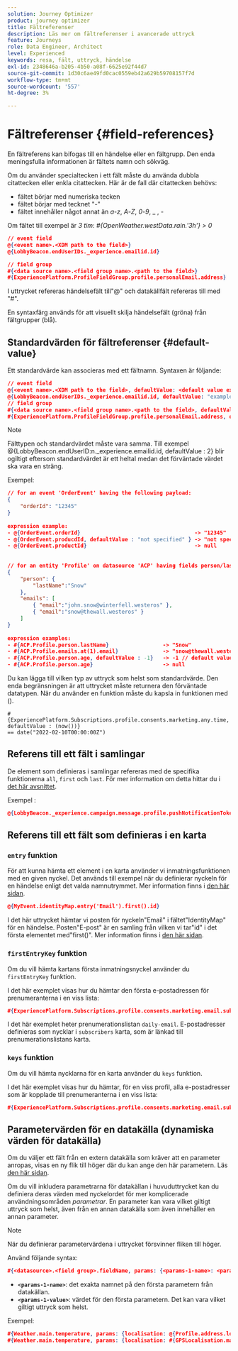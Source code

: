 ```yaml
---
solution: Journey Optimizer
product: journey optimizer
title: Fältreferenser
description: Läs mer om fältreferenser i avancerade uttryck
feature: Journeys
role: Data Engineer, Architect
level: Experienced
keywords: resa, fält, uttryck, händelse
exl-id: 2348646a-b205-4b50-a08f-6625e92f44d7
source-git-commit: 1d30c6ae49fd0cac0559eb42a629b59708157f7d
workflow-type: tm+mt
source-wordcount: '557'
ht-degree: 3%

---
```


# Fältreferenser {#field-references}

En fältreferens kan bifogas till en händelse eller en fältgrupp. Den enda meningsfulla informationen är fältets namn och sökväg.

Om du använder specialtecken i ett fält måste du använda dubbla citattecken eller enkla citattecken. Här är de fall där citattecken behövs:

* fältet börjar med numeriska tecken
* fältet börjar med tecknet &quot;-&quot;
* fältet innehåller något annat än _a_-_z_, _A_-_Z_, _0_-_9_, _ , _-_

Om fältet till exempel är _3 tim_: _#{OpenWeather.westData.rain.&#39;3h&#39;} > 0_

```json
// event field
@{<event name>.<XDM path to the field>}
@{LobbyBeacon.endUserIDs._experience.emailid.id}

// field group
#{<data source name>.<field group name>.<path to the field>}
#{ExperiencePlatform.ProfileFieldGroup.profile.personalEmail.address}
```

I uttrycket refereras händelsefält till&quot;@&quot; och datakällfält refereras till med &quot;#&quot;.

En syntaxfärg används för att visuellt skilja händelsefält (gröna) från fältgrupper (blå).

## Standardvärden för fältreferenser {#default-value}

Ett standardvärde kan associeras med ett fältnamn. Syntaxen är följande:

```json
// event field
@{<event name>.<XDM path to the field>, defaultValue: <default value expression>}
@{LobbyBeacon.endUserIDs._experience.emailid.id, defaultValue: "example@adobe.com"}
// field group
#{<data source name>.<field group name>.<path to the field>, defaultValue: <default value expression>}
#{ExperiencePlatform.ProfileFieldGroup.profile.personalEmail.address, defaultValue: "example@adobe.com"}
```

>[!NOTE]
>
>Fälttypen och standardvärdet måste vara samma. Till exempel @{LobbyBeacon.endUserID:n._experience.emailid.id, defaultValue : 2} blir ogiltigt eftersom standardvärdet är ett heltal medan det förväntade värdet ska vara en sträng.

Exempel:

```json
// for an event 'OrderEvent' having the following payload:
{
    "orderId": "12345"
}
 
expression example:
- @{OrderEvent.orderId}                                    -> "12345"
- @{OrderEvent.producdId, defaultValue : "not specified" } -> "not specified" // default value, productId is not a field present in the payload
- @{OrderEvent.productId}                                  -> null
 
 
// for an entity 'Profile' on datasource 'ACP' having fields person/lastName, with fetched data such as:
{
    "person": {
        "lastName":"Snow"
    },
    "emails": [
        { "email":"john.snow@winterfell.westeros" },
        { "email":"snow@thewall.westeros" }
    ]
}
 
expression examples:
- #{ACP.Profile.person.lastName}                 -> "Snow"
- #{ACP.Profile.emails.at(1).email}              -> "snow@thewall.westeros"
- #{ACP.Profile.person.age, defaultValue : -1}   -> -1 // default value, age is not a field present in the payload
- #{ACP.Profile.person.age}                      -> null
```

Du kan lägga till vilken typ av uttryck som helst som standardvärde. Den enda begränsningen är att uttrycket måste returnera den förväntade datatypen. När du använder en funktion måste du kapsla in funktionen med ().

```
#{ExperiencePlatform.Subscriptions.profile.consents.marketing.any.time, defaultValue : (now())} 
== date("2022-02-10T00:00:00Z")
```

## Referens till ett fält i samlingar

De element som definieras i samlingar refereras med de specifika funktionerna `all`, `first` och `last`. För mer information om detta hittar du i [det här avsnittet](../expression/collection-management-functions.md).

Exempel :

```json
@{LobbyBeacon._experience.campaign.message.profile.pushNotificationTokens.all()
```

## Referens till ett fält som definieras i en karta

### `entry` funktion

För att kunna hämta ett element i en karta använder vi inmatningsfunktionen med en given nyckel. Det används till exempel när du definierar nyckeln för en händelse enligt det valda namnutrymmet. Mer information finns i [den här sidan](../../event/about-creating.md#select-the-namespace).

```json
@{MyEvent.identityMap.entry('Email').first().id}
```

I det här uttrycket hämtar vi posten för nyckeln&quot;Email&quot; i fältet&quot;IdentityMap&quot; för en händelse. Posten&quot;E-post&quot; är en samling från vilken vi tar&quot;id&quot; i det första elementet med&quot;first()&quot;. Mer information finns i [den här sidan](../expression/collection-management-functions.md).

### `firstEntryKey` funktion

Om du vill hämta kartans första inmatningsnyckel använder du `firstEntryKey` funktion.

I det här exemplet visas hur du hämtar den första e-postadressen för prenumeranterna i en viss lista:

```json
#{ExperiencePlatform.Subscriptions.profile.consents.marketing.email.subscriptions.entry('daily-email').subscribers.firstEntryKey()}
```

I det här exemplet heter prenumerationslistan `daily-email`. E-postadresser definieras som nycklar i `subscribers` karta, som är länkad till prenumerationslistans karta.

### `keys` funktion

Om du vill hämta nycklarna för en karta använder du `keys` funktion.

I det här exemplet visas hur du hämtar, för en viss profil, alla e-postadresser som är kopplade till prenumeranterna i en viss lista:

```json
#{ExperiencePlatform.Subscriptions.profile.consents.marketing.email.subscriptions.entry('daily-mail').subscribers.keys()
```

## Parametervärden för en datakälla (dynamiska värden för datakälla)

Om du väljer ett fält från en extern datakälla som kräver att en parameter anropas, visas en ny flik till höger där du kan ange den här parametern. Läs [den här sidan](../expression/expressionadvanced.md).

Om du vill inkludera parametrarna för datakällan i huvuduttrycket kan du definiera deras värden med nyckelordet för mer komplicerade användningsområden _parametrar_. En parameter kan vara vilket giltigt uttryck som helst, även från en annan datakälla som även innehåller en annan parameter.

>[!NOTE]
>
>När du definierar parametervärdena i uttrycket försvinner fliken till höger.

Använd följande syntax:

```json
#{<datasource>.<field group>.fieldName, params: {<params-1-name>: <params-1-value>, <params-2-name>: <params-2-value>}}
```

* **`<params-1-name>`**: det exakta namnet på den första parametern från datakällan.
* **`<params-1-value>`**: värdet för den första parametern. Det kan vara vilket giltigt uttryck som helst.

Exempel:

```json
#{Weather.main.temperature, params: {localisation: @{Profile.address.localisation}}}
#{Weather.main.temperature, params: {localisation: #{GPSLocalisation.main.coordinates, params: {city: @{Profile.address.city}}}}}
```
